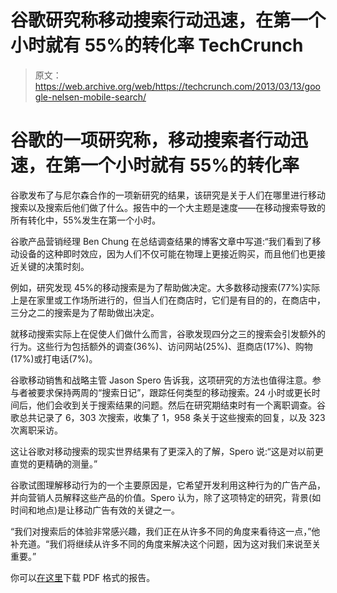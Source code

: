 # 谷歌研究称移动搜索行动迅速，在第一个小时就有 55%的转化率 TechCrunch

> 原文：<https://web.archive.org/web/https://techcrunch.com/2013/03/13/google-nelsen-mobile-search/>

# 谷歌的一项研究称，移动搜索者行动迅速，在第一个小时就有 55%的转化率

谷歌发布了与尼尔森合作的一项新研究的结果，该研究是关于人们在哪里进行移动搜索以及搜索后他们做了什么。报告中的一个大主题是速度——在移动搜索导致的所有转化中，55%发生在第一个小时。

谷歌产品营销经理 Ben Chung 在总结调查结果的博客文章中写道:“我们看到了移动设备的这种即时效应，因为人们不仅可能在物理上更接近购买，而且他们也更接近关键的决策时刻。

例如，研究发现 45%的移动搜索是为了帮助做决定。大多数移动搜索(77%)实际上是在家里或工作场所进行的，但当人们在商店时，它们是有目的的，在商店中，三分之二的搜索是为了帮助做出决定。

就移动搜索实际上在促使人们做什么而言，谷歌发现四分之三的搜索会引发额外的行为。这些行为包括额外的调查(36%)、访问网站(25%)、逛商店(17%)、购物(17%)或打电话(7%)。

谷歌移动销售和战略主管 Jason Spero 告诉我，这项研究的方法也值得注意。参与者被要求保持两周的“搜索日记”，跟踪任何类型的移动搜索。24 小时或更长时间后，他们会收到关于搜索结果的问题。然后在研究期结束时有一个离职调查。谷歌总共记录了 6，303 次搜索，收集了 1，958 条关于这些搜索的回复，以及 323 次离职采访。

这让谷歌对移动搜索的现实世界结果有了更深入的了解，Spero 说:“这是对以前更直觉的更精确的测量。”

谷歌试图理解移动行为的一个主要原因是，它希望开发利用这种行为的广告产品，并向营销人员解释这些产品的价值。Spero 认为，除了这项特定的研究，背景(如时间和地点)是让移动广告有效的关键之一。

“我们对搜索后的体验非常感兴趣，我们正在从许多不同的角度来看待这一点，”他补充道。“我们将继续从许多不同的角度来解决这个问题，因为这对我们来说至关重要。”

你可以[在这里](https://web.archive.org/web/20221208062818/http://services.google.com/fh/files/misc/mobile-search-ppt.pdf)下载 PDF 格式的报告。